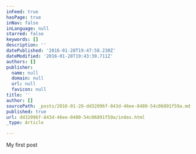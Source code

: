 ```yaml
---
inFeed: true
hasPage: true
inNav: false
inLanguage: null
starred: false
keywords: []
description: ''
datePublished: '2016-01-28T19:47:58.230Z'
dateModified: '2016-01-28T19:43:30.711Z'
authors: []
publisher:
  name: null
  domain: null
  url: null
  favicon: null
title: ''
author: []
sourcePath: _posts/2016-01-28-dd32096f-843d-46ee-8480-54c06891f59a.md
published: true
url: dd32096f-843d-46ee-8480-54c06891f59a/index.html
_type: Article

---
```

My first post